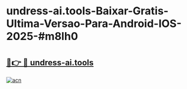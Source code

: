 # undress-ai.tools-Baixar-Gratis-Ultima-Versao-Para-Android-IOS-2025-#m8lh0

# <h2><a href="https://ainizakaria.my?title=undress-ai.tools&ref=24M">🔗👉 🔴 undress-ai.tools</a></h2>

[![acn](https://github.com/user-attachments/assets/0f9c940e-d8b0-45ae-aac7-cd30a18b3e1c)](https://ainizakaria.my?title=undress-ai.tools&ref=24M)

